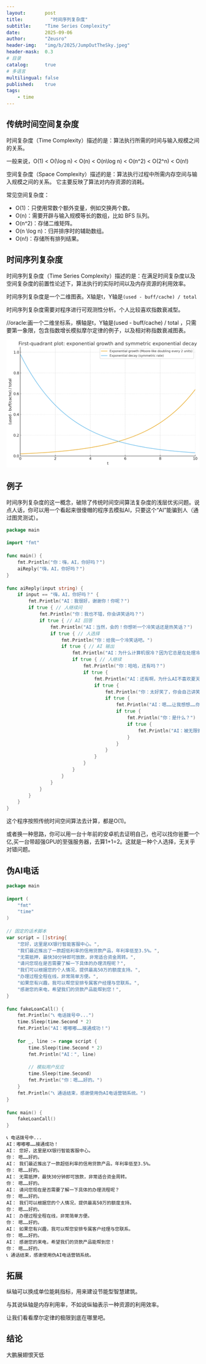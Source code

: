 ```yaml
---
layout:       post
title:          "时间序列复杂度"
subtitle:     "Time Series Complexity"
date:         2025-09-06
author:       "Zeusro"
header-img:   "img/b/2025/JumpOutTheSky.jpeg"
header-mask:  0.3
# 目录
catalog:      true
# 多语言
multilingual: false
published:    true
tags:
    - time
---
```


## 传统时间空间复杂度

时间复杂度（Time Complexity）描述的是：算法执行所需的时间与输入规模之间的关系。

一般来说，O(1) < O(\log n) < O(n) < O(n\log n) < O(n^2) < O(2^n) < O(n!)

空间复杂度（Space Complexity）描述的是：算法执行过程中所需内存空间与输入规模之间的关系。
它主要反映了算法对内存资源的消耗。

常见空间复杂度：
- O(1)：只使用常数个额外变量，例如交换两个数。
- O(n)：需要开辟与输入规模等长的数组，比如 BFS 队列。
- O(n^2)：存储二维矩阵。
- O(n \log n)：归并排序时的辅助数组。
- O(n!)：存储所有排列结果。

## 时间序列复杂度

时间序列复杂度（Time Series Complexity）描述的是：在满足时间复杂度以及空间复杂度的前置性论述下，算法执行的实际时间以及内存资源的利用效率。

时间序列复杂度是一个二维图表。X轴是t，Y轴是`(used - buff/cache) / total`

时间序列复杂度需要对程序进行可观测性分析。个人比较喜欢指数衰减型。

//oracle:画一个二维坐标系，横轴是t，Y轴是(used - buff/cache) / total ，只需要第一象限，包含指数增长模拟摩尔定律的例子，以及相对称指数衰减图表。

![img](/img/time/Time-Series-Complexity.png)

## 例子

时间序列复杂度的这一概念，破除了传统时间空间算法复杂度的浅层优劣问题。说点人话，你可以用一个看起来很傻帽的程序去模拟AI，只要这个“AI”能骗到人（通过图灵测试）。

```go
package main

import "fmt"

func main() {
    fmt.Println("你：嗨，AI，你好吗？")
    aiReply("嗨，AI，你好吗？")
}

func aiReply(input string) {
    if input == "嗨，AI，你好吗？" {
        fmt.Println("AI：我很好，谢谢你！你呢？")
        if true { // 人继续问
            fmt.Println("你：我也不错，你会讲笑话吗？")
            if true { // AI 回答
                fmt.Println("AI：当然，会的！你想听一个冷笑话还是热笑话？")
                if true { // 人选择
                    fmt.Println("你：给我一个冷笑话吧。")
                    if true { // AI 输出
                        fmt.Println("AI：为什么计算机很冷？因为它总是在处理冷数据！")
                        if true { // 人继续
                            fmt.Println("你：哈哈，还有吗？")
                            if true {
                                fmt.Println("AI：还有啊，为什么AI不喜欢夏天？因为它怕被训练成热模型！")
                                if true {
                                    fmt.Println("你：太好笑了，你会自己讲笑话吗？")
                                    if true {
                                        fmt.Println("AI：嗯……让我想想……你知道程序员最怕的是什么吗？")
                                        if true {
                                            fmt.Println("你：是什么？")
                                            if true {
                                                fmt.Println("AI：被无限循环困住！")
                                            }
                                        }
                                    }
                                }
                            }
                        }
                    }
                }
            }
        }
    }
}
```

这个程序按照传统时间空间算法去计算，都是O(1)。

或者换一种思路，你可以用一台十年前的安卓机去证明自己，也可以找你爸要一个亿,买一台带超强GPU的至强服务器，去算1+1=2。这就是一种个人选择，无关乎对错问题。

## 伪AI电话

```go
package main

import (
	"fmt"
	"time"
)

// 固定的话术脚本
var script = []string{
	"您好，这里是XX银行智能客服中心。",
	"我们最近推出了一款超低利率的信用贷款产品，年利率低至3.5%。",
	"无需抵押，最快30分钟即可放款，非常适合资金周转。",
	"请问您现在是否需要了解一下具体的办理流程呢？",
	"我们可以根据您的个人情况，提供最高50万的额度支持。",
	"办理过程全程在线，非常简单方便。",
	"如果您有兴趣，我可以帮您安排专属客户经理与您联系。",
	"感谢您的来电，希望我们的贷款产品能帮到您！",
}

func fakeLoanCall() {
	fmt.Println("📞 电话拨号中...")
	time.Sleep(time.Second * 2)
	fmt.Println("AI：嘟嘟嘟……接通成功！")

	for _, line := range script {
		time.Sleep(time.Second * 2)
		fmt.Println("AI：", line)

		// 模拟用户反应
		time.Sleep(time.Second)
		fmt.Println("你：嗯……好的。")
	}
	fmt.Println("📞 通话结束，感谢使用伪AI电话营销系统。")
}

func main() {
	fakeLoanCall()
}
```

```phone
📞 电话拨号中...
AI：嘟嘟嘟……接通成功！
AI： 您好，这里是XX银行智能客服中心。
你： 嗯……好的。
AI： 我们最近推出了一款超低利率的信用贷款产品，年利率低至3.5%。
你： 嗯……好的。
AI： 无需抵押，最快30分钟即可放款，非常适合资金周转。
你： 嗯……好的。
AI： 请问您现在是否需要了解一下具体的办理流程呢？
你： 嗯……好的。
AI： 我们可以根据您的个人情况，提供最高50万的额度支持。
你： 嗯……好的。
AI： 办理过程全程在线，非常简单方便。
你： 嗯……好的。
AI： 如果您有兴趣，我可以帮您安排专属客户经理与您联系。
你： 嗯……好的。
AI： 感谢您的来电，希望我们的贷款产品能帮到您！
你： 嗯……好的。
📞 通话结束，感谢使用伪AI电话营销系统。
```

## 拓展

纵轴可以换成单位能耗指标，用来建设节能型智慧建筑。

与其说纵轴是内存利用率，不如说纵轴表示一种资源的利用效率。

让我们看看摩尔定律的极限到底在哪里吧。

## 结论

大鹏展翅恨天低